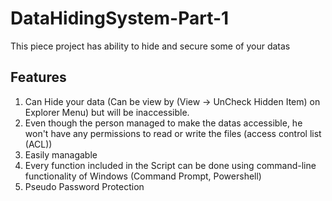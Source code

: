 # DataHidingSystem-Part-1
This piece project has ability to hide and secure some of your datas
## Features
1. Can Hide your data (Can be view by (View -> UnCheck Hidden Item) on Explorer Menu) but will be inaccessible.
2. Even though the person managed to make the datas accessible, he won't have any permissions to read or write the files (access control list (ACL))
3. Easily managable
4. Every function included in the Script can be done using command-line functionality of Windows (Command Prompt, Powershell)
5. Pseudo Password Protection

